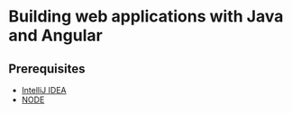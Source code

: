 # Building web applications with Java and Angular

## Prerequisites

- [IntelliJ IDEA](https://www.jetbrains.com/idea/)
- [NODE](https://nodejs.org/en/download/prebuilt-installer/)
